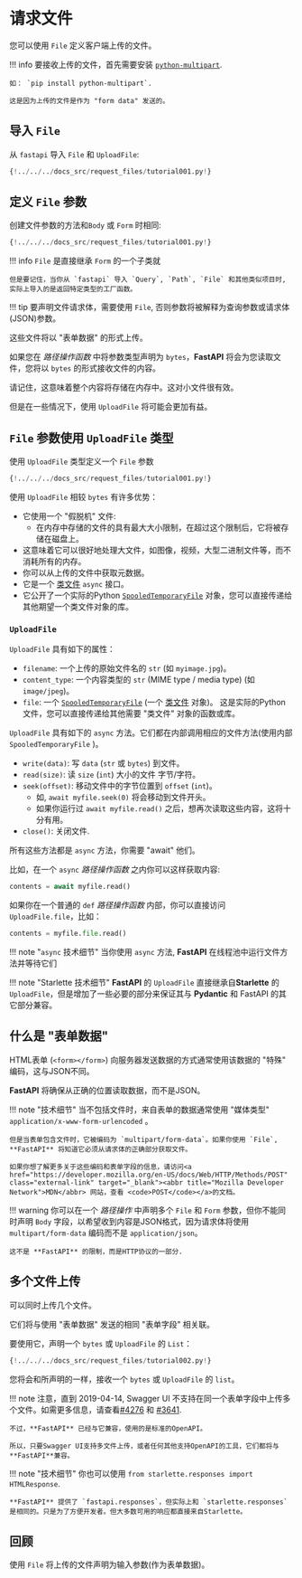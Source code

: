 # 请求文件

您可以使用 `File` 定义客户端上传的文件。

!!! info
    要接收上传的文件，首先需要安装 <a href="https://andrew-d.github.io/python-multipart/" class="external-link" target="_blank">`python-multipart`</a>.

    如： `pip install python-multipart`.

    这是因为上传的文件是作为 "form data" 发送的。

## 导入 `File`

从 `fastapi` 导入 `File` 和 `UploadFile`:

```Python hl_lines="1"
{!../../../docs_src/request_files/tutorial001.py!}
```

## 定义 `File` 参数

创建文件参数的方法和`Body` 或 `Form` 时相同:

```Python hl_lines="7"
{!../../../docs_src/request_files/tutorial001.py!}
```

!!! info
    `File` 是直接继承 `Form` 的一个子类就

    但是要记住，当你从 `fastapi` 导入 `Query`, `Path`, `File` 和其他类似项目时, 实际上导入的是返回特定类型的工厂函数。

!!! tip
    要声明文件请求体，需要使用 `File`, 否则参数将被解释为查询参数或请求体(JSON)参数。

这些文件将以 "表单数据" 的形式上传。

如果您在 *路径操作函数* 中将参数类型声明为 `bytes`，**FastAPI** 将会为您读取文件，您将以 `bytes` 的形式接收文件的内容。

请记住，这意味着整个内容将存储在内存中。这对小文件很有效。

但是在一些情况下，使用 `UploadFile` 将可能会更加有益。

## `File` 参数使用 `UploadFile` 类型

使用 `UploadFile` 类型定义一个 `File` 参数

```Python hl_lines="12"
{!../../../docs_src/request_files/tutorial001.py!}
```

使用 `UploadFile` 相较 `bytes` 有许多优势：

* 它使用一个 "假脱机" 文件:
    * 在内存中存储的文件的具有最大大小限制，在超过这个限制后，它将被存储在磁盘上。
* 这意味着它可以很好地处理大文件，如图像，视频，大型二进制文件等，而不消耗所有的内存。
* 你可以从上传的文件中获取元数据。
* 它是一个 <a href="https://docs.python.org/3/glossary.html#term-file-like-object" class="external-link" target="_blank">类文件</a> `async` 接口。
* 它公开了一个实际的Python <a href="https://docs.python.org/3/library/tempfile.html#tempfile.SpooledTemporaryFile" class="external-link" target="_blank">`SpooledTemporaryFile`</a> 对象，您可以直接传递给其他期望一个类文件对象的库。

### `UploadFile`

`UploadFile` 具有如下的属性：

* `filename`: 一个上传的原始文件名的 `str` (如 `myimage.jpg`)。
* `content_type`: 一个内容类型的 `str` (MIME type / media type) (如 `image/jpeg`)。
* `file`: 一个 <a href="https://docs.python.org/3/library/tempfile.html#tempfile.SpooledTemporaryFile" class="external-link" target="_blank">`SpooledTemporaryFile`</a> (一个 <a href="https://docs.python.org/3/glossary.html#term-file-like-object" class="external-link" target="_blank">类文件</a> 对象)。 这是实际的Python文件，您可以直接传递给其他需要 "类文件" 对象的函数或库。

`UploadFile` 具有如下的 `async` 方法。它们都在内部调用相应的文件方法(使用内部 `SpooledTemporaryFile` )。

* `write(data)`: 写 `data` (`str` 或 `bytes`) 到文件。
* `read(size)`: 读 `size` (`int`) 大小的文件 字节/字符。
* `seek(offset)`: 移动文件中的字节位置到 `offset` (`int`)。
    * 如, `await myfile.seek(0)` 将会移动到文件开头。
    * 如果你运行过 `await myfile.read()` 之后，想再次读取这些内容，这将十分有用。
* `close()`: 关闭文件.

所有这些方法都是 `async` 方法，你需要 "await" 他们。

比如，在一个 `async` *路径操作函数* 之内你可以这样获取内容:

```Python
contents = await myfile.read()
```

如果你在一个普通的 `def` *路径操作函数* 内部，你可以直接访问`UploadFile.file`，比如：

```Python
contents = myfile.file.read()
```

!!! note "`async` 技术细节"
    当你使用 `async` 方法, **FastAPI** 在线程池中运行文件方法并等待它们

!!! note "Starlette 技术细节"
    **FastAPI** 的 `UploadFile` 直接继承自**Starlette** 的 `UploadFile`，但是增加了一些必要的部分来保证其与 **Pydantic** 和 FastAPI 的其它部分兼容。

## 什么是 "表单数据"

HTML表单 (`<form></form>`) 向服务器发送数据的方式通常使用该数据的 "特殊" 编码，这与JSON不同。

**FastAPI** 将确保从正确的位置读取数据，而不是JSON。

!!! note "技术细节"
    当不包括文件时，来自表单的数据通常使用 "媒体类型" `application/x-www-form-urlencoded` 。

    但是当表单包含文件时，它被编码为 `multipart/form-data`。如果你使用 `File`, **FastAPI** 将知道它必须从请求体的正确部分获取文件。
    
    如果你想了解更多关于这些编码和表单字段的信息，请访问<a href="https://developer.mozilla.org/en-US/docs/Web/HTTP/Methods/POST" class="external-link" target="_blank"><abbr title="Mozilla Developer Network">MDN</abbr> 网站，查看 <code>POST</code></a>的文档。

!!! warning
    你可以在一个 *路径操作* 中声明多个 `File` 和 `Form` 参数，但你不能同时声明 `Body` 字段，以希望收到内容是JSON格式，因为请求体将使用 `multipart/form-data` 编码而不是 `application/json`。

    这不是 **FastAPI** 的限制，而是HTTP协议的一部分.

## 多个文件上传

可以同时上传几个文件。

它们将与使用 "表单数据" 发送的相同 "表单字段" 相关联。

要使用它，声明一个 `bytes` 或 `UploadFile` 的 `List`：

```Python hl_lines="10  15"
{!../../../docs_src/request_files/tutorial002.py!}
```

您将会和所声明的一样，接收一个 `bytes` 或 `UploadFile` 的 `list`。

!!! note
    注意，直到 2019-04-14, Swagger UI 不支持在同一个表单字段中上传多个文件。如需更多信息，请查看<a href="https://github.com/swagger-api/swagger-ui/issues/4276" class="external-link" target="_blank">#4276</a> 和 <a href="https://github.com/swagger-api/swagger-ui/issues/3641" class="external-link" target="_blank">#3641</a>.

    不过，**FastAPI** 已经与它兼容，使用的是标准的OpenAPI。
    
    所以，只要Swagger UI支持多文件上传，或者任何其他支持OpenAPI的工具，它们都将与**FastAPI**兼容。

!!! note "技术细节"
    你也可以使用 `from starlette.responses import HTMLResponse`.

    **FastAPI** 提供了 `fastapi.responses`，但实际上和 `starlette.responses` 是相同的。只是为了方便开发者。但大多数可用的响应都直接来自Starlette。

## 回顾

使用 `File` 将上传的文件声明为输入参数(作为表单数据)。
